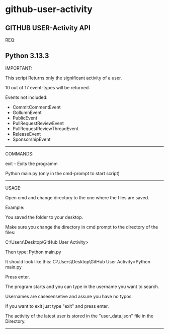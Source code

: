 # github-user-activity

GITHUB USER-Activity API
------------------------

REQ:

Python 3.13.3
------------------------

IMPORTANT:

This script Returns only the significant activity of a user.

10 out of 17 event-types will be returned.

Events not included:

- CommitCommentEvent
- GollumnEvent
- PublicEvent
- PullRequestReviewEvent
- PullRequestReviewThreadEvent
- ReleaseEvent
- SponsorshipEvent

------------------------


COMMANDS:

exit - Exits the programm

Python main.py (only in the cmd-prompt to start script)

-------------------------

USAGE:

Open cmd and change directory to the one where the files are saved.


Example:

You saved the folder to your desktop. 

Make sure you change the directory in cmd prompt to the directory of the files:

C:\Users\Desktop\GitHub User Activity>

Then type: Python main.py

It should look like this: C:\Users\Desktop\GitHub User Activity>Python main.py

Press enter.


The program starts and you can type in the username you want to search. 

Usernames are casesensetive and assure you have no typos.

If you want to exit just type "exit" and press enter.

The activity of the latest user is stored in the "user_data.json" file in the Directory.

------------------------
